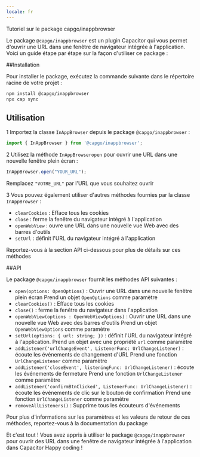 ```yaml
---
locale: fr
---
```


Tutoriel sur le package capgo/inappbrowser

Le package `@capgo/inappbrowser` est un plugin Capacitor qui vous permet d'ouvrir une URL dans une fenêtre de navigateur intégrée à l'application. Voici un guide étape par étape sur la façon d'utiliser ce package :

##Installation

Pour installer le package, exécutez la commande suivante dans le répertoire racine de votre projet :

```bash
npm install @capgo/inappbrowser
npx cap sync
```

## Utilisation

1 Importez la classe `InAppBrowser` depuis le package `@capgo/inappbrowser` :

   ```javascript
   import { InAppBrowser } from '@capgo/inappbrowser';
   ```

2 Utilisez la méthode `InAppBrowseropen` pour ouvrir une URL dans une nouvelle fenêtre plein écran :

   ```javascript
   InAppBrowser.open("YOUR_URL");
   ```

   Remplacez `"VOTRE_URL"` par l'URL que vous souhaitez ouvrir

3 Vous pouvez également utiliser d'autres méthodes fournies par la classe `InAppBrowser` :

   - `clearCookies` : Efface tous les cookies
   - `close` : ferme la fenêtre du navigateur intégré à l'application
   - `openWebView` : ouvre une URL dans une nouvelle vue Web avec des barres d'outils
   - `setUrl` : définit l'URL du navigateur intégré à l'application

   Reportez-vous à la section API ci-dessous pour plus de détails sur ces méthodes

##API

Le package `@capgo/inappbrowser` fournit les méthodes API suivantes :

- `open(options: OpenOptions)` : Ouvrir une URL dans une nouvelle fenêtre plein écran Prend un objet `OpenOptions` comme paramètre
- `clearCookies()` : Efface tous les cookies
- `close()` : ferme la fenêtre du navigateur dans l'application
- `openWebView(options : OpenWebViewOptions)` : Ouvrir une URL dans une nouvelle vue Web avec des barres d'outils Prend un objet `OpenWebViewOptions` comme paramètre
- `setUrl(options: { url: string; })` : définit l'URL du navigateur intégré à l'application. Prend un objet avec une propriété `url` comme paramètre
- `addListener('urlChangeEvent', ListenerFunc: UrlChangeListener)` : écoute les événements de changement d'URL Prend une fonction `UrlChangeListener` comme paramètre
- `addListener('closeEvent', listeningFunc: UrlChangeListener)` : écoute les événements de fermeture Prend une fonction `UrlChangeListener` comme paramètre
- `addListener('confirmBtnClicked', ListenerFunc: UrlChangeListener)` : écoute les événements de clic sur le bouton de confirmation Prend une fonction `UrlChangeListener` comme paramètre
- `removeAllListeners()` : Supprime tous les écouteurs d'événements

Pour plus d'informations sur les paramètres et les valeurs de retour de ces méthodes, reportez-vous à la documentation du package

Et c'est tout ! Vous avez appris à utiliser le package `@capgo/inappbrowser` pour ouvrir des URL dans une fenêtre de navigateur intégrée à l'application dans Capacitor Happy coding !